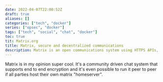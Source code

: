 ```yaml
---
date: 2022-04-07T22:00:52Z
draft: true
aliases: []
categories: ["tech", "docker"]
series: ["opsec", "docker"]
tags: ["tech", "social", "chat", "docker"]
toc: true
tit: Matrix.org
title: Matrix, secure and decentralized communications
description: Matrix is an open communications system using HTTPS APIs, it's fully federated. So anyone can host their own server and join any public matrix chat room!
---
```


Matrix is in my opinion super cool. It's a community driven chat system that supports end to end encryption and it's even possible to run it peer to peer if all parties host their own matrix "homeserver".
